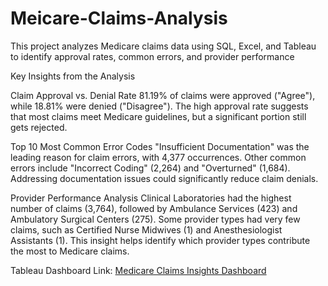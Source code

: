 # Meicare-Claims-Analysis
This project analyzes Medicare claims data using SQL, Excel, and Tableau to identify approval rates, common errors, and provider performance

Key Insights from the Analysis

Claim Approval vs. Denial Rate
81.19% of claims were approved ("Agree"), while 18.81% were denied ("Disagree").
The high approval rate suggests that most claims meet Medicare guidelines, but a significant portion still gets rejected.

Top 10 Most Common Error Codes
"Insufficient Documentation" was the leading reason for claim errors, with 4,377 occurrences.
Other common errors include "Incorrect Coding" (2,264) and "Overturned" (1,684).
Addressing documentation issues could significantly reduce claim denials.

Provider Performance Analysis
Clinical Laboratories had the highest number of claims (3,764), followed by Ambulance Services (423) and Ambulatory Surgical Centers (275).
Some provider types had very few claims, such as Certified Nurse Midwives (1) and Anesthesiologist Assistants (1).
This insight helps identify which provider types contribute the most to Medicare claims.

Tableau Dashboard Link: 
[Medicare Claims Insights Dashboard](https://public.tableau.com/app/profile/chami.perera/viz/MedicareClaimsInsightsDashboard/ClaimsAnalysisApprovalErrors)
